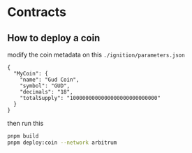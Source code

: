 # Contracts

## How to deploy a coin

modify the coin metadata on this `./ignition/parameters.json`
```
{
  "MyCoin": {
    "name": "Gud Coin",
    "symbol": "GUD",
    "decimals": "18",
    "totalSupply": "1000000000000000000000000000"
  }
}
```

then run this
```sh
pnpm build
pnpm deploy:coin --network arbitrum
```

